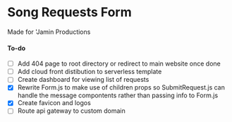 # Song Requests Form

Made for 'Jamin Productions

#### To-do

- [ ] Add 404 page to root directory or redirect to main website once done
- [ ] Add cloud front distibution to serverless template
- [ ] Create dashboard for viewing list of requests
- [x] Rewrite Form.js to make use of children props so SubmitRequest.js can handle the message compontents rather than passing info to Form.js
- [x] Create favicon and logos
- [ ] Route api gateway to custom domain
